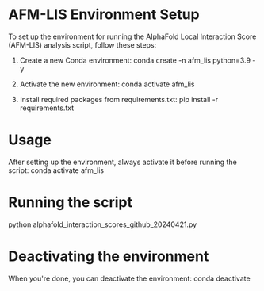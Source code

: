 # AFM-LIS Environment Setup

To set up the environment for running the AlphaFold Local Interaction Score (AFM-LIS) analysis script, follow these steps:

1. Create a new Conda environment:
conda create -n afm_lis python=3.9 -y

2. Activate the new environment:
conda activate afm_lis

3. Install required packages from requirements.txt:
pip install -r requirements.txt

# Usage
After setting up the environment, always activate it before running the script:
conda activate afm_lis

# Running the script
python alphafold_interaction_scores_github_20240421.py

# Deactivating the environment
When you're done, you can deactivate the environment:
conda deactivate